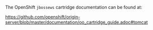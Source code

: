The OpenShift `jbossews` cartridge documentation can be found at:

https://github.com/openshift/origin-server/blob/master/documentation/oo_cartridge_guide.adoc#tomcat
